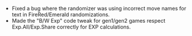 - Fixed a bug where the randomizer was using incorrect move names for text in FireRed/Emerald randomizations.
- Made the "B/W Exp" code tweak for gen1/gen2 games respect Exp.All/Exp.Share correctly for EXP calculations.
